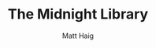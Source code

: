 ---
title: The Midnight Library
author: Matt Haig
status: Read
image: the-midnight-library.jpg
start_date: 2025/11/22
end_date: 2025/01/29
rating: 2
length: 288
own: false
---